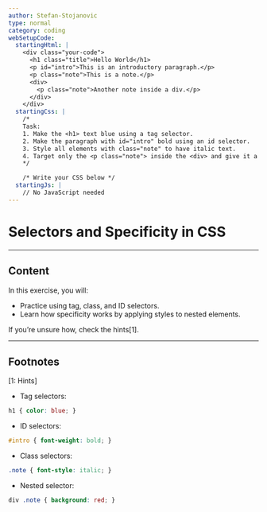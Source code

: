 ```yaml
---
author: Stefan-Stojanovic
type: normal
category: coding
webSetupCode:
  startingHtml: |
    <div class="your-code">
      <h1 class="title">Hello World</h1>
      <p id="intro">This is an introductory paragraph.</p>
      <p class="note">This is a note.</p>
      <div>
        <p class="note">Another note inside a div.</p>
      </div>
    </div>
  startingCss: |
    /* 
    Task:
    1. Make the <h1> text blue using a tag selector.
    2. Make the paragraph with id="intro" bold using an id selector.
    3. Style all elements with class="note" to have italic text.
    4. Target only the <p class="note"> inside the <div> and give it a red background.
    */

    /* Write your CSS below */
  startingJs: |
    // No JavaScript needed
---
```


# Selectors and Specificity in CSS

---

## Content

In this exercise, you will:
- Practice using tag, class, and ID selectors.
- Learn how specificity works by applying styles to nested elements.

If you’re unsure how, check the hints[1].

---

## Footnotes

[1: Hints]

- Tag selectors:  

```css
h1 { color: blue; }
```

- ID selectors:

```css
#intro { font-weight: bold; }
```

- Class selectors:

```css
.note { font-style: italic; }
```

- Nested selector:

```css
div .note { background: red; }
```